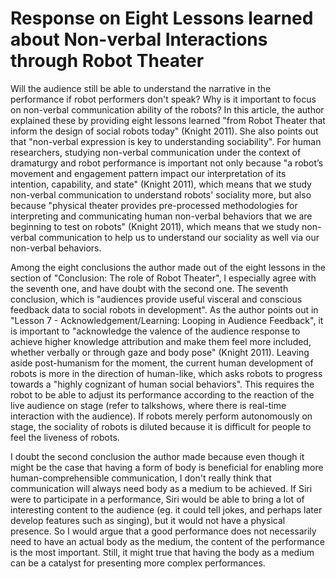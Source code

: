 # Response on Eight Lessons learned about Non-verbal Interactions through Robot Theater

Will the audience still be able to understand the narrative in the performance if robot performers don't speak? Why is it important to focus on non-verbal communication ability of the robots? In this article, the author explained these by providing eight lessons learned "from Robot Theater that inform the design of social robots today" (Knight 2011). She also points out that "non-verbal expression is key to understanding sociability". For human researchers, studying non-verbal communication under the context of dramaturgy and robot performance is important not only because "a robot’s movement and engagement pattern impact our interpretation of its intention, capability, and state" (Knight 2011), which means that we study non-verbal communication to understand robots' sociality more, but also because "physical theater provides pre-processed methodologies for interpreting and communicating human non-verbal behaviors that we are beginning to test on robots" (Knight 2011), which means that we study non-verbal communication to help us to understand our sociality as well via our non-verbal behaviors.

Among the eight conclusions the author made out of the eight lessons in the section of "Conclusion: The role of Robot Theater", I especially agree with the seventh one, and have doubt with the second one. The seventh conclusion, which is "audiences provide useful visceral and conscious feedback data to social robots in development". As the author points out in "Lesson 7 - Acknowledgement/Learning: Looping in Audience Feedback", it is important to "acknowledge the valence of the audience response to achieve higher knowledge attribution and make them feel more included, whether verbally or through gaze and body pose" (Knight 2011). Leaving aside post-humanism for the moment, the current human development of robots is more in the direction of human-like, which asks robots to progress towards a "highly cognizant of human social behaviors". This requires the robot to be able to adjust its performance according to the reaction of the live audience on stage (refer to talkshows, where there is real-time interaction with the audience). If robots merely perform autonomously on stage, the sociality of robots is diluted because it is difficult for people to feel the liveness of robots. 

I doubt the second conclusion the author made because even though it might be the case that having a form of body is beneficial for enabling more human-comprehensible communication, I don't really think that communication will always need body as a medium to be achieved. If Siri were to participate in a performance, Siri would be able to bring a lot of interesting content to the audience (eg. it could tell jokes, and perhaps later develop features such as singing), but it would not have a physical presence. So I would argue that a good performance does not necessarily need to have an actual body as the medium, the content of the performance is the most important. Still, it might true that having the body as a medium can be a catalyst for presenting more complex performances.
